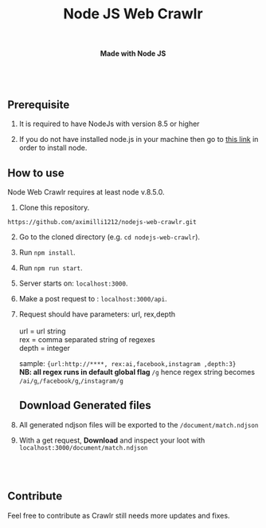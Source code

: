 <h1 align="center">
  Node JS Web Crawlr
  <br>
</h1>


<h4 align="center">
  <br><br>
  Made with Node JS
</h4>

<br>
<br>

## Prerequisite

1. It is required to have NodeJs with version 8.5 or higher

2. If you do not have installed node.js in your machine then go to [this link](https://nodejs.org/en/download/) in order to install node.

## How to use

Node Web Crawlr requires at least node v.8.5.0.

1. Clone this repository.
```
https://github.com/aximilli1212/nodejs-web-crawlr.git
```

2. Go to the cloned directory (e.g. `cd nodejs-web-crawlr`).

3. Run `npm install`.

4. Run `npm run start`.

4. Server starts on: `localhost:3000`.

5. Make a post request to : `localhost:3000/api`.

6. Request should have parameters: url, rex,depth <br ><br >
     url = url string<br> 
    rex = comma separated string of regexes <br>
    depth = integer
    
    sample: `{url:http://****, rex:ai,facebook,instagram ,depth:3}`<br>
    <b>NB: all regex runs in default global flag  </b> `/g`
      hence regex string becomes `/ai/g`,`/facebook/g`,`/instagram/g`
    
    ## Download Generated files
  

7. All generated ndjson files will be exported to the `/document/match.ndjson`
8. With a get request, <b>Download</b> and inspect your loot with `localhost:3000/document/match.ndjson` 

<br>

<br>

## Contribute

Feel free to contribute as Crawlr still needs more updates and fixes.
